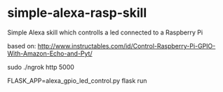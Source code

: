 # simple-alexa-rasp-skill
Simple Alexa skill which controlls a led connected to a Raspberry Pi

based on: http://www.instructables.com/id/Control-Raspberry-Pi-GPIO-With-Amazon-Echo-and-Pyt/

sudo ./ngrok http 5000

FLASK_APP=alexa_gpio_led_control.py flask run

